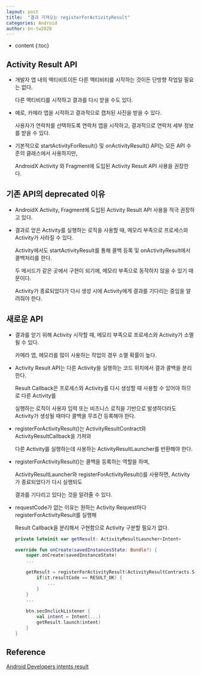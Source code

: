```yaml
---
layout: post
title:  "결과 가져오는 registerForActivityResult"
categories: Android
author: bn-tw2020
---
```

* content
{:toc}

## Activity Result API

- 개발자 앱 내의 액티비트이든 다른 액티비티를 시작하는 것이든 단방향 작업일 필요는 없다.

  다른 액티비티를 시작하고 결과를 다시 받을 수도 있다.

- 예로, 카메라 앱을 시작하고 결과적으로 캡처된 사진을 받을 수 있다.

  사용자가 연락처를 선택하도록 연락처 앱을 시작하고, 결과적으로 연락처 세부 정보를 받을 수 있다.

- 기본적으로 startActivityForResult() 및 onActivityResult() API는 모든 API 수준의 클래스에서 사용하지만,

  AndroidX Activity 와 Fragment에 도입된 Activity Result API 사용을 권장한다.





## 기존 API의 deprecated 이유

- AndroidX Activity, Fragment에 도입된 Activity Result API 사용을 적극 권장하고 있다.

- 결과로 얻은 Activity를 실행하는 로직을 사용할 때, 메모리 부족으로 프로세스와 Activity가 사라질 수 있다.

  Activity에서도 startActivityResult를 통해 콜백 등록 및 onActivityResult에서 콜백처리를 한다.

  두 메서드가 같은 곳에서 구현이 되기에, 메모리 부족으로 동작하지 않을 수 있기 때문이다.

  Activity가 종료되었다가 다시 생성 시에 Activity에게 결과를 기다리는 중임을 알려줘야 한다.


## 새로운 API

- 결과를 얻기 위해 Activity 시작할 때, 메모리 부족으로 프로세스와 Activity가 소멸될 수 있다.

  카메라 앱, 메모리를 많이 사용하는 작업의 경우 소멸 확률이 높다.

- Activity Result API는 다른 Activity을 실행하는 코드 위치에서 결과 콜백을 분리한다.

  Result Callback은 프로세스와 Activity를 다시 생성할 때 사용할 수 있어야 하므로 다른 Activity를

  실행하는 로직이 사용자 입력 또는 비즈니스 로직을 기반으로 발생하더라도 Activity가 생성될 때마다 콜백을 무조건 등록해야 한다.

- registerForActivityResult()는 ActivityResultContract와 ActivityResultCallback을 가져와 

  다른 Activity를 실행하는데 사용하는 ActivityResultLauncher를 반환해야 한다.

- registerForActivityResult()는 콜백을 등록하는 역할을 하며,

  ActivityResultLauncher와 registerForActivityResult()를 사용하면, Activity가 종료되었다가 다시 실행되도

  결과를 기다리고 있다는 것을 알려줄 수 있다.

- requestCode가 없는 이유는 원하는 Activity Request마다 registerForActivityResult를 실행해

  Result Callback을 분리해서 구현함으로 Activity 구분할 필요가 없다.

  ```kotlin
  private lateinit var getResult: ActivityResultLauncher<Intent>
  
  override fun onCreate(savedInstancesState: Bundle?) {
      super.onCreate(savedInstanceState)
      ...
    
      getResult = registerForActivityResult(ActivityResultContracts.StartActivityForResult()) {
          if(it.resultCode == RESULT_OK) {
              ...
          }
      }
      ...
    
      btn.secOnclickListener {
          val intent = Intent(...)
          getResult.launch(intent)
      }
  }
  ```


## Reference

[Android Developers intents result](https://developer.android.com/training/basics/intents/result)